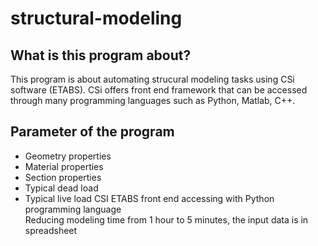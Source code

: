 # structural-modeling

## What is this program about?
This program is about automating strucural modeling tasks using CSi software (ETABS).
CSi offers front end framework that can be accessed through many programming languages such as Python, Matlab, C++.


## Parameter of the program

- Geometry properties
- Material properties 
- Section properties
- Typical dead load
- Typical live load
CSI ETABS front end accessing with Python programming language </br>
Reducing modeling time from 1 hour to 5 minutes, the input data is in spreadsheet
